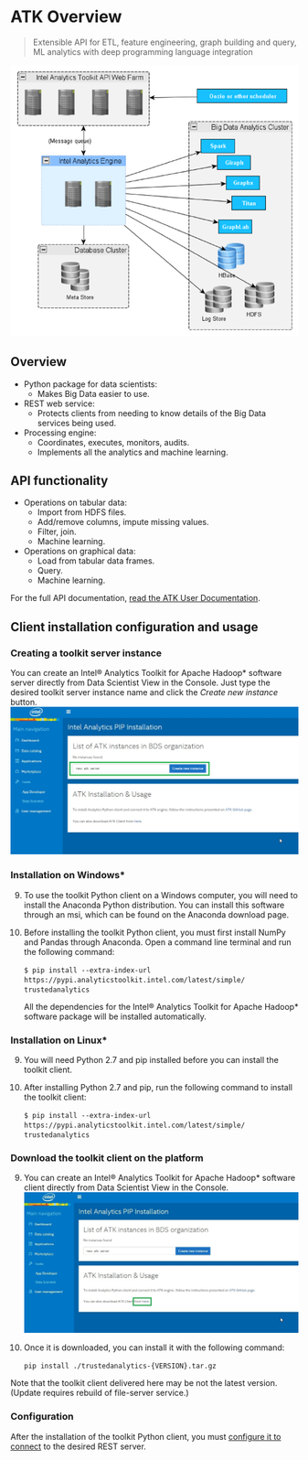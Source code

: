 # ATK Overview

> Extensible API for ETL, feature engineering, graph building and query, ML analytics with deep programming language integration

![ATK Components](ATK/atk-components.png)

## Overview 

* Python package for data scientists:
    - Makes Big Data easier to use.
* REST web service:
    - Protects clients from needing to know details of the Big Data services being used.
* Processing engine:
    - Coordinates, executes, monitors, audits.
    - Implements all the analytics and machine learning.

## API functionality 

* Operations on tabular data:
    - Import from HDFS files.
    - Add/remove columns, impute missing values.
    - Filter, join.
    - Machine learning. 
* Operations on graphical data:
    - Load from tabular data frames.
    - Query. 
    - Machine learning.

For the full API documentation, [read the ATK User Documentation](http://trustedanalytics.github.io/atk/).

## Client installation configuration and usage

### Creating a toolkit server instance

You can create an Intel® Analytics Toolkit for Apache Hadoop* software server directly from Data Scientist View in the Console. Just type the desired toolkit server instance name and click the _Create new instance_ button. 
![Create ATK Server](ATK/atk_create_server.png)

### Installation on Windows*

9. To use the toolkit Python client on a Windows computer, you will need to install the Anaconda Python distribution. You can install this software through an msi, which can be found on the Anaconda download page.

9. Before installing the toolkit Python client, you must first install NumPy and Pandas through Anaconda. Open a command line terminal and run the following command:

    `$ pip install --extra-index-url https://pypi.analyticstoolkit.intel.com/latest/simple/ trustedanalytics`

    All the dependencies for the Intel® Analytics Toolkit for Apache Hadoop* software package will be installed automatically.

### Installation on Linux*

9. You will need Python 2.7 and pip installed before you can install the toolkit client.

9. After installing Python 2.7 and pip, run the following command to install the toolkit client:

    `$ pip install --extra-index-url https://pypi.analyticstoolkit.intel.com/latest/simple/ trustedanalytics`

### Download the toolkit client on the platform

9. You can create an Intel® Analytics Toolkit for Apache Hadoop* software client directly from Data Scientist View in the Console.
     ![Download ATK Python Client](ATK/atk_download_client.png)

9. Once it is downloaded, you can install it with the following command:

    `pip install ./trustedanalytics-{VERSION}.tar.gz`

Note that the toolkit client delivered here may be not the latest version.
(Update requires rebuild of file-server service.) 


### Configuration
After the installation of the toolkit Python client, you must [configure it to connect](https://github.com/trustedanalytics/atk/wiki/python-client) to the desired REST server.


